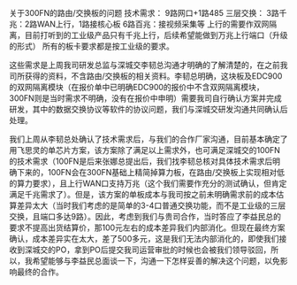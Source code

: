 关于300FN的路由/交换板的问题
技术需求：
9路网口+1路485
三层交换：
3路千兆：2路WAN上行，1路接核心板
6路百兆：接视频采集等
上行的需要作双网隔离，目前打听到的工业级产品只有千兆上行，后续希望能做到万兆上行端口（升级的形式）
所有的板卡要求都是按工业级的要求。

这些需求是上周我司研发总监与深城交李韧总沟通才明确的了解清楚的，在之前我司所获得的资料，不含路由/交换板的相关资料。李韧总明确，这块板及EDC900的双网隔离模块（在报价单中已明确EDC900的报价中不含双网隔离模块，300FN则是当时需求不明确，没有在报价中申明）需要我司自行确认方案并完成研发，其中的数据交换协议等软件的协议问题，我们与深城交研发沟通共同确认后处理。

我们上周从李韧总处确认了技术需求后，与我们的合作厂家沟通，目前基本确定了用飞思灵的单芯片方案，该方案除了满足以上需求外，也可满足深城交的100FN的技术需求（100FN是后来张娜总提出后，我们找李韧总核对具体技术需求后明确下来的，100FN会在300FN基础上精简掉算力板，在路由/交换板上实现相对低的算力要求），且上行WAN口支持万兆（这个我们需要作充分的测试确认，但肯定满足千兆需求了）。但是，该方案的单板成本与我司按之前未明确需求前的成本估算差异太大（当时我们考虑的是简单的3-4口普通交换功能，而不是工业级的三层交换，且端口多达9路）。因此，考虑到我们与贵司合作，当时答应了李益民总的要求不提高出货结算价，那100元左右的成本差异我们内部消化。但现在最终方案确认，成本差异实在太大，差了500多元，这是我们无法内部消化的，即使我们接收到深城交的PO，拿到PO后提交我司运营审批的时候也会被我们领导驳回，所以，我希望能够与李益民总面谈一下，沟通一下怎样妥善的解决这个问题，以免影响最终的合作。